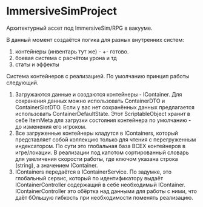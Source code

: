 # ImmersiveSimProject
Архитектурный ассет под ImmersiveSim/RPG в вакууме.

В данный момент создаётся логика для разных внутренних систем:
1. контейнеры (инвентарь тут же) - +- готово.
2. боевая система с расчётом урона и тд
3. статы и эффекты

Система контейнеров с реализацией.
По умолчанию принцип работы следующий.
1. Загружаются данные и создаются контейнеры - IContainer. Для сохранения данных можно использовать ContainerDTO и ContainerSlotDTO. Если у вас нет сохранённых данных предлагается использовать СontainerDefaultState. Этот ScriptableObject хранит в себе ItemMeta для загрузки состояния контейнера по умолчанию - до изменения его игроком.
2. Все загруженные контейнеры кладутся в IContainers, который представляет собой коллекцию только для чтения с перегруженным индексатором. По сути это глобальная база ВСЕХ контейнеров в игре/локации. В реализации под капотом сортированный словарь для увеличения скорости работы, где ключом указана строка (string), а значением IContainer.
3. IContainers передаётся в IContainerService. По задумке, это глобальный сервис, который по идентификатору выдаёт IContainerController содержащий в себе необходимый IContainer. IContainerController это обёртка над данными для работы с ними, что даёт бОльшую гибкость при необходимости поменять реализацию.

